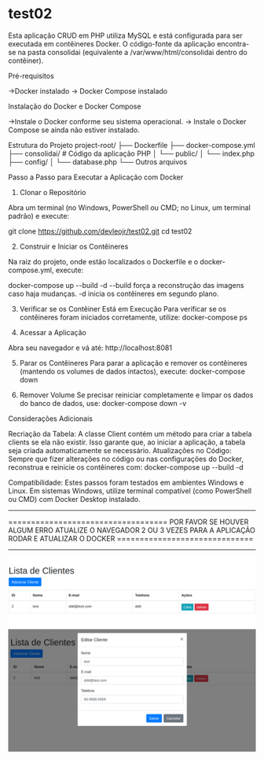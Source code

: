 # test02
Esta aplicação CRUD em PHP utiliza MySQL e está configurada para ser executada em contêineres Docker. 
O código-fonte da aplicação encontra-se na pasta consolidai (equivalente a /var/www/html/consolidai dentro do contêiner).


Pré-requisitos

->Docker instalado
-> Docker Compose instalado

Instalação do Docker e Docker Compose

->Instale o Docker conforme seu sistema operacional.
-> Instale o Docker Compose se ainda não estiver instalado.

Estrutura do Projeto
project-root/
├── Dockerfile
├── docker-compose.yml
├── consolidai/         # Código da aplicação PHP
│   └── public/
│       └── index.php
├── config/
│   └── database.php
└── Outros arquivos

Passo a Passo para Executar a Aplicação com Docker
1. Clonar o Repositório

Abra um terminal (no Windows, PowerShell ou CMD; no Linux, um terminal padrão) e execute:

git clone https://github.com/devleojr/test02.git
cd test02

2. Construir e Iniciar os Contêineres

Na raiz do projeto, onde estão localizados o Dockerfile e o docker-compose.yml, execute:

docker-compose up --build -d
--build força a reconstrução das imagens caso haja mudanças.
-d inicia os contêineres em segundo plano.

3. Verificar se os Contêiner Está em Execução
Para verificar se os contêineres foram iniciados corretamente, utilize:
docker-compose ps

4. Acessar a Aplicação

Abra seu navegador e vá até:
http://localhost:8081

5. Parar os Contêineres
Para parar a aplicação e remover os contêineres (mantendo os volumes de dados intactos), execute:
docker-compose down

6. Remover Volume
Se precisar reiniciar completamente e limpar os dados do banco de dados, use:
docker-compose down -v

Considerações Adicionais

Recriação da Tabela:
A classe Client contém um método para criar a tabela clients se ela não existir. Isso garante que, ao iniciar a aplicação, a tabela seja criada automaticamente se necessário.
Atualizações no Código:
Sempre que fizer alterações no código ou nas configurações do Docker, reconstrua e reinicie os contêineres com:
docker-compose up --build -d

Compatibilidade:
Estes passos foram testados em ambientes Windows e Linux. Em sistemas Windows, utilize terminal compatível (como PowerShell ou CMD) com Docker Desktop instalado.


********************************************************************************************************************************************************************************
=================================== POR FAVOR SE HOUVER ALGUM ERRO ATUALIZE O NAVEGADOR 2 OU 3 VEZES PARA A APLICAÇÃO RODAR E ATUALIZAR O DOCKER ==============================
********************************************************************************************************************************************************************************

![Image 01](01.png)
![Image 02](02.png)



